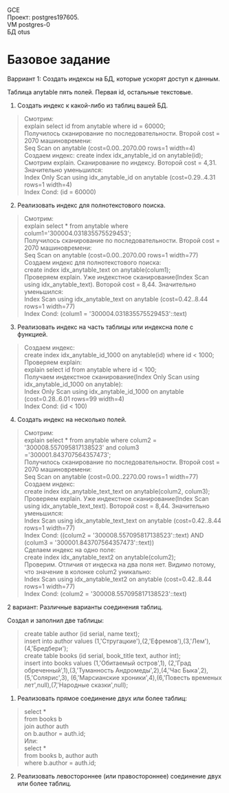 GCE   
Проект: postgres197605.  
VM postgres-0  
БД otus

# Базовое задание 
Варриант 1: Создать индексы на БД, которые ускорят доступ к данным.

Таблица anytable пять полей. Первая id, остальные текстовые. 

1. Создать индекс к какой-либо из таблиц вашей БД.
 
> Смотрим:    
> explain select id from anytable where id = 60000;    
> Получилось сканирование по последовательности. Второй cost = 2070 машиновремени:   
> Seq Scan on anytable  (cost=0.00..2070.00 rows=1 width=4)   
> Создаем индекс: 
> create index idx_anytable_id on anytable(id);  
> Смотрим explain. Сканирование по индексу. Воторой cost = 4,31. Значительно уменьшился:   
> Index Only Scan using idx_anytable_id on anytable  (cost=0.29..4.31 rows=1 width=4)   
>  Index Cond: (id = 60000)    

2. Реализовать индекс для полнотекстового поиска.

> Смотрим:  
> explain select * from anytable where colum1='300004.031835575529453';  
> Получилось  сканирование по последовательности. Второй cost = 2070 машиновремени:       
> Seq Scan on anytable  (cost=0.00..2070.00 rows=1 width=77)    
> Создаем индекс для полнотекстового поиска:    
> create index idx_anytable_text on anytable(colum1);     
> Проверяем explain. Уже индекстное сканирование(Index Scan using idx_anytable_text). Воторой cost = 8,44. Значительно уменьшился:      
> Index Scan using idx_anytable_text on anytable  (cost=0.42..8.44 rows=1 width=77)  
> Index Cond: (colum1 = '300004.031835575529453'::text)

3. Реализовать индекс на часть таблицы или индексна поле с функцией.  

> Создаем индекс:  
> create index idx_anytable_id_1000 on anytable(id) where id < 1000;  
> Проверяем explain:   
> explain select id from anytable where id < 100;    
> Получаем индекстное сканирование(Index Only Scan using idx_anytable_id_1000 on anytable):   
> Index Only Scan using idx_anytable_id_1000 on anytable  (cost=0.28..6.01 rows=99 width=4)  
> Index Cond: (id < 100)   

4. Создать индекс на несколько полей.

> Смотрим:   
> explain select * from anytable where colum2 = '300008.557095817138523' and colum3 ='300001.843707564357473';   
> Получилось сканирование по последовательности. Второй cost = 2070 машиновремени:   
> Seq Scan on anytable  (cost=0.00..2270.00 rows=1 width=77)   
> Создаем индекс:  
> create index idx_anytable_text_text on anytable(colum2, colum3);    
> Проверяем explain. Уже индекстное сканирование(Index Scan using idx_anytable_text_text). Воторой cost = 8,44. Значительно уменьшился:   
> Index Scan using idx_anytable_text_text on anytable  (cost=0.42..8.44 rows=1 width=77)    
> Index Cond: ((colum2 = '300008.557095817138523'::text) AND (colum3 = '300001.843707564357473'::text))  
> Сделаем индекс на одно поле:  
> create index idx_anytable_text2 on anytable(colum2);   
> Проверим. Отличия от индеска на два поля нет. Видимо потому, что значение в колонке colum2 уникально:  
> Index Scan using idx_anytable_text2 on anytable  (cost=0.42..8.44 rows=1 width=77)   
>  Index Cond: (colum2 = '300008.557095817138523'::text)  

2 вариант: Различные варианты соединения таблиц.  
  
Создал и заполнил две таблицы:     
> create table author (id serial, name text);      
> insert into author values (1,'Стругацкие'),(2,'Ефремов'),(3,'Лем'),(4,'Бредбери');      
> create table books (id serial, book_title text, author int);     
> insert into books values (1,'Обитаемый остров',1), (2,'Град обреченный',1),(3,'Туманность Андромеды',2),(4,'Час Быка',2),(5,'Солярис',3),
					                    (6,'Марсианские хроники',4),(6,'Повесть временых лет',null),(7,'Народные сказки',null);     
                         
 1. Реализовать прямое соединение двух или более таблиц:   
 
> select *   
> from books b  
> join author auth  
>      on b.author = auth.id;  
>  Или:      
> select *   
> from books b, author auth  
> where b.author = auth.id;    

2. Реализовать левостороннее (или правостороннее) соединение двух или более таблиц.   

> 
